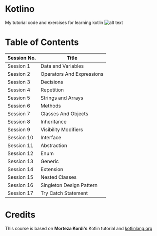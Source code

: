 # Kotlino
My tutorial code and exercises for learning kotlin
![alt text](https://miro.medium.com/max/648/1*gZ9XF80M8yOasLiFUzL07g.png)

# Table of Contents
| Session No. | Title | 
| ----------- | ----- |
| Session 1 | Data and Variables |
| Session 2 | Operators And Expressions |
| Session 3 | Decisions |
| Session 4 | Repetition |
| Session 5 | Strings and Arrays |
| Session 6 | Methods |
| Session 7 | Classes And Objects |
| Session 8 | Inheritance |
| Session 9 | Visibility Modifiers |
| Session 10 | Interface |
| Session 11 | Abstraction |
| Session 12 | Enum |
| Session 13 | Generic |
| Session 14 | Extension |
| Session 15 | Nested Classes |
| Session 16 | Singleton Design Pattern |
| Session 17 | Try Catch Statement |

# Credits
This course is based on **Morteza Kordi's** Kotlin tutorial and [kotlinlang.org](https://kotlinlang.org/docs/reference)


